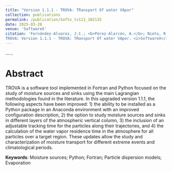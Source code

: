 ```yaml
---
title: "Version 1.1.1 - TROVA: TRansport Of water VApor"
collection: publications
permalink: /publication/Softx_tv111_102135
date: 2025-03-28
venue: 'SoftwareX'
citation: 'Fernández-Alvarez, J.C.; <b>Pérez-Alarcón, A.</b>; Nieto, R.; Gimeno, L. (2025).
TROVA: Version 1.1.1 - TROVA: TRansport Of water VApor. <i>SoftwareX</i>, 30,102135, <a href="https://doi.org/10.1016/j.softx.2025.102135" target="blank">https://doi.org/10.1016/j.softx.2025.102135</a>'
---
```


......  

# Abstract

TROVA is a software tool implemented in Fortran and Python focused on the study of moisture sources and sinks using the main Lagrangian methodologies found in the literature. In this upgraded version 1.1.1, the following aspects have been improved: 1) the ability to be installed as a Python package in an Anaconda environment with an improved configuration description, 2) the option to study moisture sources and sinks in different layers of the atmospheric vertical column, 3) the inclusion of an adjustable tracking time for the particles along their trajectories, and 4) the calculation of the water vapor residence time in the atmosphere for all particles over a target region. These updates allow the study and characterization of moisture transport for different extreme events and climatological periods.

<b>Keywords</b>: Moisture sources; Python; Fortran; Particle dispersion models; Evaporation
